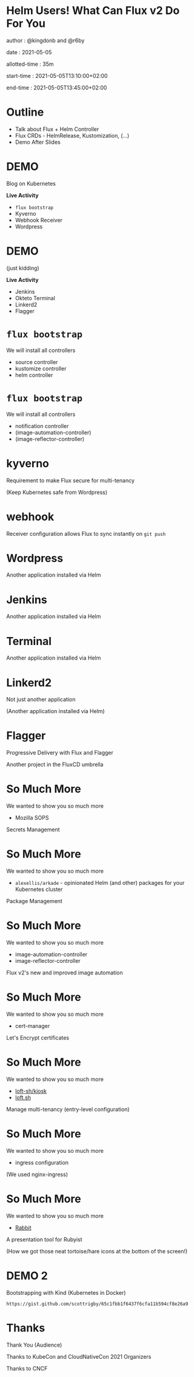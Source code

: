 # Helm Users! What Can Flux v2 Do For You

author
:   @kingdonb and @r6by

date
:   2021-05-05

allotted-time
:   35m

start-time
:   2021-05-05T13:10:00+02:00

end-time
:   2021-05-05T13:45:00+02:00


# Outline

* Talk about Flux + Helm Controller
* Flux CRDs - HelmRelease, Kustomization, (...)
* Demo After Slides

# DEMO

Blog on Kubernetes

**Live Activity**

* `flux bootstrap`
* Kyverno
* Webhook Receiver
* Wordpress

# DEMO

(just kidding)

**Live Activity**

* Jenkins
* Okteto Terminal
* Linkerd2
* Flagger

# `flux bootstrap`

We will install all controllers

* source controller
* kustomize controller
* helm controller

# `flux bootstrap`

We will install all controllers

* notification controller
* (image-automation-controller)
* (image-reflector-controller)

# kyverno

Requirement to make Flux secure for multi-tenancy

(Keep Kubernetes safe from Wordpress)

# webhook

Receiver configuration allows Flux to sync instantly on `git push`

# Wordpress

Another application installed via Helm

# Jenkins

Another application installed via Helm

# Terminal

Another application installed via Helm

# Linkerd2

Not just another application

(Another application installed via Helm)

# Flagger

Progressive Delivery with Flux and Flagger

Another project in the FluxCD umbrella

# So Much More

We wanted to show you so much more

* Mozilla SOPS

Secrets Management

# So Much More

We wanted to show you so much more

* `alexellis/arkade` - opinionated Helm (and other) packages for your Kubernetes cluster

Package Management

# So Much More

We wanted to show you so much more

* image-automation-controller
* image-reflector-controller

Flux v2's new and improved image automation

# So Much More

We wanted to show you so much more

* cert-manager

Let's Encrypt certificates

# So Much More

We wanted to show you so much more

* [loft-sh/kiosk](https://github.com/loft-sh/kiosk)
* [loft.sh](https://loft.sh)

Manage multi-tenancy (entry-level configuration)

# So Much More

We wanted to show you so much more

* ingress configuration

(We used nginx-ingress)

# So Much More

We wanted to show you so much more

* [Rabbit](https://rabbit-shocker.org)

A presentation tool for Rubyist

(How we got those neat tortoise/hare icons at the bottom of the screen!)

# DEMO 2

Bootstrapping with Kind (Kubernetes in Docker)

`https://gist.github.com/scottrigby/65c1fbb1f6437f6cfa11b594cf8e26a9`

# Thanks

Thank You (Audience)

Thanks to KubeCon and CloudNativeCon 2021 Organizers

Thanks to CNCF
